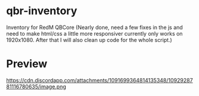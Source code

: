 # qbr-inventory
Inventory for RedM QBCore (Nearly done, need a few fixes in the js and need to make html/css a little more responsiver currently only works on 1920x1080. After that I will also clean up code for the whole script.)

# Preview
https://cdn.discordapp.com/attachments/1091699364814135348/1092928781116780635/image.png

